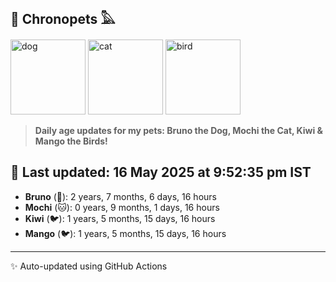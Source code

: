 ## 🐾 Chronopets 𓅓

<img src="https://media.giphy.com/media/3oriO0OEd9QIDdllqo/giphy.gif" width="120" height="120" alt="dog"> <img src="https://media.giphy.com/media/OmK8lulOMQ9XO/giphy.gif" width="120" height="120" alt="cat"> <img src="https://media.giphy.com/media/1dMNq7sH2v5i/giphy.gif" width="120" height="120" alt="bird"> 

> **Daily age updates for my pets: Bruno the Dog, Mochi the Cat, Kiwi & Mango the Birds!**

## 📅 Last updated: 16 May 2025 at 9:52:35 pm IST

- **Bruno** (🐶): 2 years, 7 months, 6 days, 16 hours
- **Mochi** (🐱): 0 years, 9 months, 1 days, 16 hours
- **Kiwi** (🐦): 1 years, 5 months, 15 days, 16 hours
- **Mango** (🐦): 1 years, 5 months, 15 days, 16 hours

---
✨ Auto-updated using GitHub Actions
